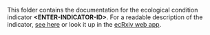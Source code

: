 This folder contains the documentation for the ecological condition indicator **<ENTER\-INDICATOR\-ID>**. 
For a readable description of the indicator, [see here](https://raw.githack.com/NINAnor/ecRxiv/main/indicators/<ENTER\-INDICATOR\-ID>/R/<ENTER\-INDICATOR\-ID>.html) or look it up in the [ecRxiv web app](https://view.nina.no/ecRxiv/).